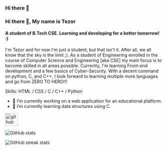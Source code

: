 ### Hi there 👋

### Hi there 👋, My name is Tezor
#### A student of B.Tech CSE. Learning and developing for a better tomorrow! :)
I'm Tezor and for now I'm just a student, but that isn't it. After all, we all know that the sky is the limit ;).
As a student of Engineering enrolled in the course of Computer Science and Engineering [aka CSE] my main focus is to become skilled in all areas possible. Currently, I'm learning Front-end development and a few basics of Cyber-Security. With a decent command on python, C, and C++, I look forward to learning multiple more languages and go from ZERO TO HERO!!!

Skills: HTML / CSS / C / C++ / Python

- 🔭 I’m currently working on a web application for an educational platform. 
- 🌱 I’m currently learning data structures using C. 


[<img src='https://cdn.jsdelivr.net/npm/simple-icons@3.0.1/icons/github.svg' alt='github' height='40'>](https://github.com/TezorInnovate)  

![GitHub stats](https://github-readme-stats.vercel.app/api?username=TezorInnovate&show_icons=true)  

![GitHub streak stats](https://streak-stats.demolab.com/?user=TezorInnovate)  

